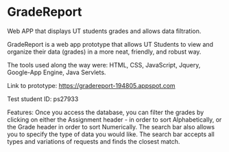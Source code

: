 # GradeReport
Web APP that displays UT students grades and allows data filtration.

GradeReport is a web app prototype that allows UT Students to view and organize their data (grades) in a more neat, friendly, 
and robust way. 

The tools used along the way were: HTML, CSS, JavaScript, Jquery, Google-App Engine, Java Servlets. 

Link to prototype: https://gradereport-194805.appspot.com

Test student ID: ps27933


Features: 
Once you access the database, you can filter the grades by clicking on either the Assignment header - in order to sort Alphabetically, 
or the Grade header in order to sort Numerically. The search bar also allows you to specify the type of data you would like. The
search bar accepts all types and variations of requests and finds the closest match. 


